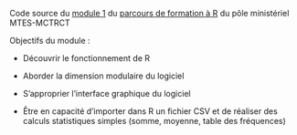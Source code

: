 Code source du [module 1](https://mtes-mct.github.io/parcours_r_socle_introduction/) du [parcours de formation à R](https://mtes-mct.github.io/parcours-r/) du pôle ministériel MTES-MCTRCT

Objectifs du module : 

- Découvrir le fonctionnement de R

- Aborder la dimension modulaire du logiciel

- S’approprier l’interface graphique du logiciel

- Être en capacité d’importer dans R un fichier CSV et de réaliser des calculs statistiques simples (somme, moyenne, table des fréquences)
